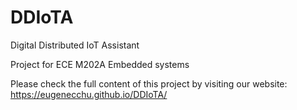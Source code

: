 # DDIoTA
Digital Distributed IoT Assistant

Project for ECE M202A Embedded systems

Please check the full content of this project by visiting our website:  
https://eugenecchu.github.io/DDIoTA/
